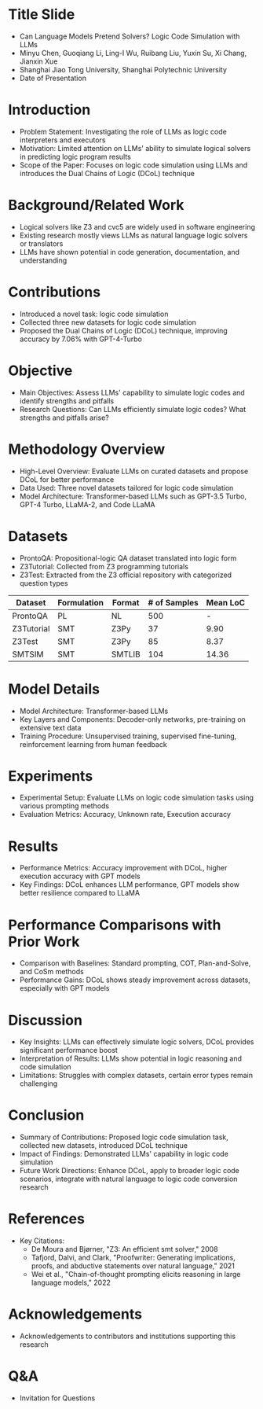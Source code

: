 # Title Slide

- Can Language Models Pretend Solvers? Logic Code Simulation with LLMs
- Minyu Chen, Guoqiang Li, Ling-I Wu, Ruibang Liu, Yuxin Su, Xi Chang, Jianxin Xue
- Shanghai Jiao Tong University, Shanghai Polytechnic University
- Date of Presentation

# Introduction

- Problem Statement: Investigating the role of LLMs as logic code interpreters and executors
- Motivation: Limited attention on LLMs' ability to simulate logical solvers in predicting logic program results
- Scope of the Paper: Focuses on logic code simulation using LLMs and introduces the Dual Chains of Logic (DCoL) technique

# Background/Related Work

- Logical solvers like Z3 and cvc5 are widely used in software engineering
- Existing research mostly views LLMs as natural language logic solvers or translators
- LLMs have shown potential in code generation, documentation, and understanding

# Contributions

- Introduced a novel task: logic code simulation
- Collected three new datasets for logic code simulation
- Proposed the Dual Chains of Logic (DCoL) technique, improving accuracy by 7.06% with GPT-4-Turbo

# Objective

- Main Objectives: Assess LLMs' capability to simulate logic codes and identify strengths and pitfalls
- Research Questions: Can LLMs efficiently simulate logic codes? What strengths and pitfalls arise?

# Methodology Overview

- High-Level Overview: Evaluate LLMs on curated datasets and propose DCoL for better performance
- Data Used: Three novel datasets tailored for logic code simulation
- Model Architecture: Transformer-based LLMs such as GPT-3.5 Turbo, GPT-4 Turbo, LLaMA-2, and Code LLaMA

# Datasets

- ProntoQA: Propositional-logic QA dataset translated into logic form
- Z3Tutorial: Collected from Z3 programming tutorials
- Z3Test: Extracted from the Z3 official repository with categorized question types

| Dataset     | Formulation | Format | # of Samples | Mean LoC |
|-------------|-------------|--------|--------------|----------|
| ProntoQA    | PL          | NL     | 500          | -        |
| Z3Tutorial  | SMT         | Z3Py   | 37           | 9.90     |
| Z3Test      | SMT         | Z3Py   | 85           | 8.37     |
| SMTSIM      | SMT         | SMTLIB | 104          | 14.36    |

# Model Details

- Model Architecture: Transformer-based LLMs
- Key Layers and Components: Decoder-only networks, pre-training on extensive text data
- Training Procedure: Unsupervised training, supervised fine-tuning, reinforcement learning from human feedback

# Experiments

- Experimental Setup: Evaluate LLMs on logic code simulation tasks using various prompting methods
- Evaluation Metrics: Accuracy, Unknown rate, Execution accuracy

# Results

- Performance Metrics: Accuracy improvement with DCoL, higher execution accuracy with GPT models
- Key Findings: DCoL enhances LLM performance, GPT models show better resilience compared to LLaMA

# Performance Comparisons with Prior Work

- Comparison with Baselines: Standard prompting, COT, Plan-and-Solve, and CoSm methods
- Performance Gains: DCoL shows steady improvement across datasets, especially with GPT models

# Discussion

- Key Insights: LLMs can effectively simulate logic solvers, DCoL provides significant performance boost
- Interpretation of Results: LLMs show potential in logic reasoning and code simulation
- Limitations: Struggles with complex datasets, certain error types remain challenging

# Conclusion

- Summary of Contributions: Proposed logic code simulation task, collected new datasets, introduced DCoL technique
- Impact of Findings: Demonstrated LLMs' capability in logic code simulation
- Future Work Directions: Enhance DCoL, apply to broader logic code scenarios, integrate with natural language to logic code conversion research

# References

- Key Citations: 
  - De Moura and Bjørner, "Z3: An efficient smt solver," 2008
  - Tafjord, Dalvi, and Clark, "Proofwriter: Generating implications, proofs, and abductive statements over natural language," 2021
  - Wei et al., "Chain-of-thought prompting elicits reasoning in large language models," 2022

# Acknowledgements

- Acknowledgements to contributors and institutions supporting this research

# Q&A

- Invitation for Questions
